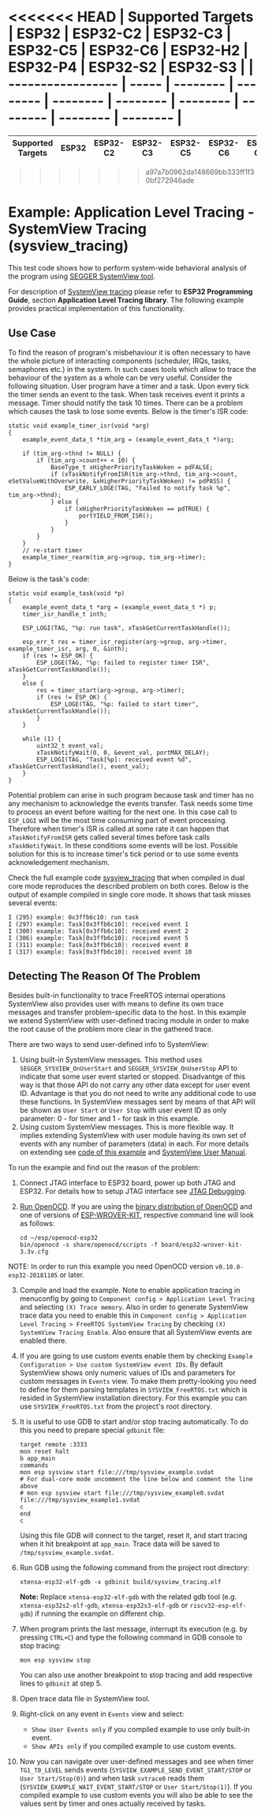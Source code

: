<<<<<<< HEAD
| Supported Targets | ESP32 | ESP32-C2 | ESP32-C3 | ESP32-C5 | ESP32-C6 | ESP32-H2 | ESP32-P4 | ESP32-S2 | ESP32-S3 |
| ----------------- | ----- | -------- | -------- | -------- | -------- | -------- | -------- | -------- | -------- |
=======
| Supported Targets | ESP32 | ESP32-C2 | ESP32-C3 | ESP32-C5 | ESP32-C6 | ESP32-C61 | ESP32-H2 | ESP32-P4 | ESP32-S2 | ESP32-S3 |
| ----------------- | ----- | -------- | -------- | -------- | -------- | --------- | -------- | -------- | -------- | -------- |
>>>>>>> a97a7b0962da148669bb333ff1f30bf272946ade
# Example: Application Level Tracing - SystemView Tracing (sysview_tracing)

This test code shows how to perform system-wide behavioral analysis of the program using [SEGGER SystemView tool](https://www.segger.com/products/development-tools/systemview/).

For description of [SystemView tracing](https://docs.espressif.com/projects/esp-idf/en/latest/api-guides/app_trace.html#system-behaviour-analysis-with-segger-systemview) please refer to **ESP32 Programming Guide**, section **Application Level Tracing library**. The following example provides practical implementation of this functionality.


## Use Case

To find the reason of program's misbehaviour it is often necessary to have the whole picture of interacting components (scheduler, IRQs, tasks, semaphores etc.) in the system. In such cases tools which allow to trace the behaviour of the system as a whole can be very useful.
Consider the following situation. User program have a timer and a task. Upon every tick the timer sends an event to the task. When task receives event it prints a message. Timer should notify the task 10 times.
There can be a problem which causes the task to lose some events.
Below is the timer's ISR code:

```
static void example_timer_isr(void *arg)
{
    example_event_data_t *tim_arg = (example_event_data_t *)arg;

    if (tim_arg->thnd != NULL) {
        if (tim_arg->count++ < 10) {
            BaseType_t xHigherPriorityTaskWoken = pdFALSE;
            if (xTaskNotifyFromISR(tim_arg->thnd, tim_arg->count, eSetValueWithOverwrite, &xHigherPriorityTaskWoken) != pdPASS) {
                ESP_EARLY_LOGE(TAG, "Failed to notify task %p", tim_arg->thnd);
            } else {
                if (xHigherPriorityTaskWoken == pdTRUE) {
                    portYIELD_FROM_ISR();
                }
            }
        }
    }
    // re-start timer
    example_timer_rearm(tim_arg->group, tim_arg->timer);
}
```

Below is the task's code:

```
static void example_task(void *p)
{
    example_event_data_t *arg = (example_event_data_t *) p;
    timer_isr_handle_t inth;

    ESP_LOGI(TAG, "%p: run task", xTaskGetCurrentTaskHandle());

    esp_err_t res = timer_isr_register(arg->group, arg->timer, example_timer_isr, arg, 0, &inth);
    if (res != ESP_OK) {
        ESP_LOGE(TAG, "%p: failed to register timer ISR", xTaskGetCurrentTaskHandle());
    }
    else {
        res = timer_start(arg->group, arg->timer);
        if (res != ESP_OK) {
            ESP_LOGE(TAG, "%p: failed to start timer", xTaskGetCurrentTaskHandle());
        }
    }

    while (1) {
        uint32_t event_val;
        xTaskNotifyWait(0, 0, &event_val, portMAX_DELAY);
        ESP_LOGI(TAG, "Task[%p]: received event %d", xTaskGetCurrentTaskHandle(), event_val);
    }
}
```

Potential problem can arise in such program because task and timer has no any mechanism to acknowledge the events transfer. Task needs some time to process an event before waiting for the next one. In this case call to `ESP_LOGI` will be the most time consuming part of event processing. Therefore when timer's ISR is called at some rate it can happen that `xTaskNotifyFromISR` gets called several times before task calls `xTaskNotifyWait`. In these conditions some events will be lost. Possible solution for this is to increase timer's tick period or to use some events acknowledgement mechanism.

Check the full example code [sysview_tracing](main/sysview_tracing.c) that when compiled in dual core mode reproduces the described problem on both cores. Below is the output of example compiled in single core mode. It shows that task misses several events:

```
I (295) example: 0x3ffb6c10: run task
I (297) example: Task[0x3ffb6c10]: received event 1
I (300) example: Task[0x3ffb6c10]: received event 2
I (306) example: Task[0x3ffb6c10]: received event 5
I (311) example: Task[0x3ffb6c10]: received event 8
I (317) example: Task[0x3ffb6c10]: received event 10
```


## Detecting The Reason Of The Problem

Besides built-in functionality to trace FreeRTOS internal operations SystemView also provides user with means to define its own trace messages and transfer problem-specific data to the host. In this example we extend SystemView with user-defined tracing module in order to
make the root cause of the problem more clear in the gathered trace.

There are two ways to send user-defined info to SystemView:
1. Using built-in SystemView messages. This method uses `SEGGER_SYSVIEW_OnUserStart` and `SEGGER_SYSVIEW_OnUserStop` API to indicate that some user event started or stopped. Disadvantge of this way is that those API do not carry any other data except for user event ID. Advantage is that you do not need to write any additional code to use these functions. In SystemView messages sent by means of that API will be shown as `User Start` or `User Stop` with user event ID as only parameter: 0 - for timer and 1 - for task in this example.
2. Using custom SystemView messages. This is more flexible way. It implies extending SystemView with user module having its own set of events with any number of parameters (data) in each. For more details on extending see [code of this example](main/sysview_tracing.c) and [SystemView User Manual](https://www.segger.com/downloads/jlink/UM08027).

To run the example and find out the reason of the problem:

1.  Connect JTAG interface to ESP32 board, power up both JTAG and ESP32. For details how to setup JTAG interface see [JTAG Debugging](https://docs.espressif.com/projects/esp-idf/en/latest/api-guides/jtag-debugging/index.html).

2.  [Run OpenOCD](https://docs.espressif.com/projects/esp-idf/en/latest/api-guides/jtag-debugging/index.html#run-openocd). If you are using the [binary distribution of OpenOCD](https://docs.espressif.com/projects/esp-idf/en/latest/api-guides/jtag-debugging/index.html#jtag-debugging-setup-openocd) and one of versions of [ESP-WROVER-KIT](https://docs.espressif.com/projects/esp-idf/en/latest/hw-reference/modules-and-boards.html#esp-wrover-kit-v3), respective command line will look as follows:

    ```
    cd ~/esp/openocd-esp32
    bin/openocd -s share/openocd/scripts -f board/esp32-wrover-kit-3.3v.cfg
    ```
NOTE: In order to run this example you need OpenOCD version `v0.10.0-esp32-20181105` or later.

3.  Compile and load the example. Note to enable application tracing in menuconfig by going to `Component config > Application Level Tracing` and selecting `(X) Trace memory`. Also in order to generate SystemView trace data you need to enable this in `Component config > Application Level Tracing > FreeRTOS SystemView Tracing` by checking `(X) SystemView Tracing Enable`. Also ensure that all SystemView events are enabled there.

4.  If you are going to use custom events enable them by checking `Example Configuration > Use custom SystemView event IDs`. By default SystemView shows only numeric values of IDs and parameters for custom messages in `Events` view. To make them pretty-looking you need to define for them parsing templates in `SYSVIEW_FreeRTOS.txt` which is resided in SystemView installation directory. For this example you can use `SYSVIEW_FreeRTOS.txt` from the project's root directory.

5.  It is useful to use GDB to start and/or stop tracing automatically. To do this you need to prepare special `gdbinit` file:

    ```
    target remote :3333
    mon reset halt
    b app_main
    commands
    mon esp sysview start file:///tmp/sysview_example.svdat
    # For dual-core mode uncomment the line below and comment the line above
    # mon esp sysview start file:///tmp/sysview_example0.svdat file:///tmp/sysview_example1.svdat
    c
    end
    c
    ```

    Using this file GDB will connect to the target, reset it, and start tracing when it hit breakpoint at `app_main`. Trace data will be saved to `/tmp/sysview_example.svdat`.

6.  Run GDB using the following command from the project root directory:

    ```
    xtensa-esp32-elf-gdb -x gdbinit build/sysview_tracing.elf
    ```

    **Note:** Replace `xtensa-esp32-elf-gdb` with the related gdb tool (e.g. `xtensa-esp32s2-elf-gdb`, `xtensa-esp32s3-elf-gdb` or `riscv32-esp-elf-gdb`) if running the example on different chip.

7.  When program prints the last message, interrupt its execution (e.g. by pressing `CTRL+C`) and type the following command in GDB console to stop tracing:

    ```
    mon esp sysview stop
    ```

    You can also use another breakpoint to stop tracing and add respective lines to `gdbinit`  at step 5.

8.  Open trace data file in SystemView tool.

9.  Right-click on any event in `Events` view and select:

    - `Show User Events only` if you compiled example to use only built-in event.
    - `Show APIs only` if you compiled example to use custom events.

10.  Now you can navigate over user-defined messages and see when timer `TG1_T0_LEVEL` sends events (`SYSVIEW_EXAMPLE_SEND_EVENT_START/STOP` or `User Start/Stop(0)`) and when task `svtrace0` reads them (`SYSVIEW_EXAMPLE_WAIT_EVENT_START/STOP` or `User Start/Stop(1)`).
    If you compiled example to use custom events you will also be able to see the values sent by timer and ones actually received by tasks.
